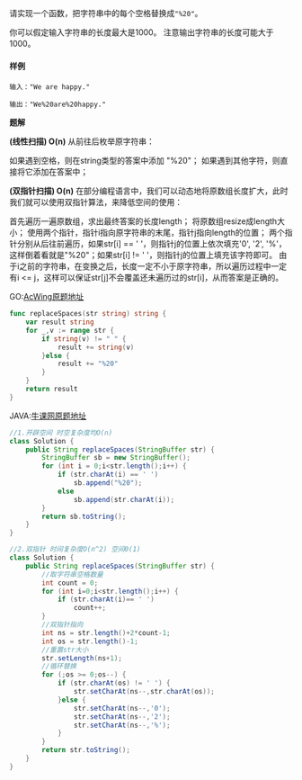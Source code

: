 请实现一个函数，把字符串中的每个空格替换成`"%20"`。

你可以假定输入字符串的长度最大是1000。
注意输出字符串的长度可能大于1000。

#### 样例

```
输入："We are happy."

输出："We%20are%20happy."
```

**题解**

**(线性扫描) O(n)**
从前往后枚举原字符串：

如果遇到空格，则在string类型的答案中添加 "%20"；
如果遇到其他字符，则直接将它添加在答案中；

**(双指针扫描) O(n)**
在部分编程语言中，我们可以动态地将原数组长度扩大，此时我们就可以使用双指针算法，来降低空间的使用：

首先遍历一遍原数组，求出最终答案的长度length；
将原数组resize成length大小；
使用两个指针，指针i指向原字符串的末尾，指针j指向length的位置；
两个指针分别从后往前遍历，如果str[i] == ' '，则指针j的位置上依次填充'0', '2', '%'，这样倒着看就是"%20"；如果str[i] != ' '，则指针j的位置上填充该字符即可。
由于i之前的字符串，在变换之后，长度一定不小于原字符串，所以遍历过程中一定有i <= j，这样可以保证str[j]不会覆盖还未遍历过的str[i]，从而答案是正确的。


GO:[AcWing原题地址](<https://www.acwing.com/problem/content/17/>)

```go
func replaceSpaces(str string) string {
    var result string
    for _,v := range str {
        if string(v) != " " {
            result += string(v)
        }else {
            result += "%20"
        }
    }
    return result
}
```

JAVA:[牛课网原题地址](https://www.nowcoder.com/practice/4060ac7e3e404ad1a894ef3e17650423?tpId=13&tqId=11155&tPage=1&rp=2&ru=%2Fta%2Fcoding-interviews&qru=%2Fta%2Fcoding-interviews%2Fquestion-ranking)

```java
//1.开辟空间 时空复杂度均O(n)
class Solution {
    public String replaceSpaces(StringBuffer str) {
        StringBuffer sb = new StringBuffer();
        for (int i = 0;i<str.length();i++) {
            if (str.charAt(i) == ' ')
                sb.append("%20");
            else
                sb.append(str.charAt(i));
        }
        return sb.toString();
    }
}

//2.双指针 时间复杂度O(n^2) 空间0(1)
class Solution {
    public String replaceSpaces(StringBuffer str) {
        //取字符串空格数量
        int count = 0;
        for (int i=0;i<str.length();i++) {
            if (str.charAt(i)== ' ')
                count++;
        }
        //双指针指向
        int ns = str.length()+2*count-1;
        int os = str.length()-1;
        //重置str大小
        str.setLength(ns+1);
        //循环替换
        for (;os >= 0;os--) {
            if (str.charAt(os) != ' ') {
                str.setCharAt(ns--,str.charAt(os));
            }else {
                str.setCharAt(ns--,'0');
                str.setCharAt(ns--,'2');
                str.setCharAt(ns--,'%');
            }
        }
        return str.toString();
    }
}
```

